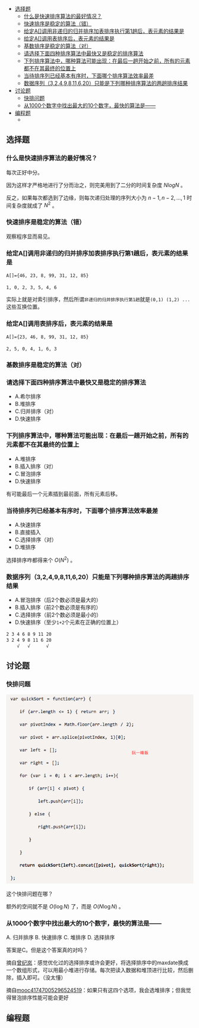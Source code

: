 
<!-- @import "[TOC]" {cmd="toc" depthFrom=1 depthTo=6 orderedList=false} -->

<!-- code_chunk_output -->

- [选择题](#选择题)
  - [什么是快速排序算法的最好情况？](#什么是快速排序算法的最好情况)
  - [快速排序是稳定的算法（错）](#快速排序是稳定的算法错)
  - [给定A[]调用非递归的归并排序加表排序执行第1趟后，表元素的结果是](#给定a调用非递归的归并排序加表排序执行第1趟后表元素的结果是)
  - [给定A[]调用表排序后，表元素的结果是](#给定a调用表排序后表元素的结果是)
  - [基数排序是稳定的算法（对）](#基数排序是稳定的算法对)
  - [请选择下面四种排序算法中最快又是稳定的排序算法](#请选择下面四种排序算法中最快又是稳定的排序算法)
  - [下列排序算法中，哪种算法可能出现：在最后一趟开始之前，所有的元素都不在其最终的位置上](#下列排序算法中哪种算法可能出现在最后一趟开始之前所有的元素都不在其最终的位置上)
  - [当待排序列已经基本有序时，下面哪个排序算法效率最差](#当待排序列已经基本有序时下面哪个排序算法效率最差)
  - [数据序列（3,2,4,9,8,11,6,20）只能是下列哪种排序算法的两趟排序结果](#数据序列3249811620只能是下列哪种排序算法的两趟排序结果)
- [讨论题](#讨论题)
  - [快排问题](#快排问题)
  - [从1000个数字中找出最大的10个数字，最快的算法是——](#从1000个数字中找出最大的10个数字最快的算法是)
- [编程题](#编程题)
  - [](#)

<!-- /code_chunk_output -->

## 选择题

### 什么是快速排序算法的最好情况？

每次正好中分。

因为这样才严格地进行了分而治之，则完美用到了二分的时间复杂度 $Nlog N$ 。

反之，如果每次都选到了边缘，则每次递归处理的序列大小为 $n-1, n-2, ..., 1$ 时间复杂度就成了 $N^2$ 。

### 快速排序是稳定的算法（错）

观察程序显而易见。

### 给定A[]调用非递归的归并排序加表排序执行第1趟后，表元素的结果是

```
A[]={46, 23, 8, 99, 31, 12, 85}

1, 0, 2, 3, 5, 4, 6
```

实际上就是对索引排序，然后所谓`非递归的归并排序执行第1趟`就是`(0,1) (1,2) ...`这些互换位置。

### 给定A[]调用表排序后，表元素的结果是

```
A[]={23, 46, 8, 99, 31, 12, 85}

2, 5, 0, 4, 1, 6, 3
```

### 基数排序是稳定的算法（对）

### 请选择下面四种排序算法中最快又是稳定的排序算法

- A.希尔排序
- B.堆排序
- C.归并排序（对）
- D.快速排序

### 下列排序算法中，哪种算法可能出现：在最后一趟开始之前，所有的元素都不在其最终的位置上

- A.堆排序
- B.插入排序（对）
- C.冒泡排序
- D.快速排序

有可能最后一个元素插到最前面，所有元素后移。

### 当待排序列已经基本有序时，下面哪个排序算法效率最差

- A.快速排序
- B.直接插入
- C.选择排序（对）
- D.堆排序

选择排序咋都得来个 $O(N^2)$ 。

### 数据序列（3,2,4,9,8,11,6,20）只能是下列哪种排序算法的两趟排序结果

- A.冒泡排序（后2个数必须是最大的）
- B.插入排序（前2个数必须是有序的）
- C.选择排序（前2个数必须是最小的）
- D.快速排序（至少`1+2`个元素在正确的位置上）

```
2 3 4 6 8 9 11 20
3 2 4 9 8 11 6 20
    √   √      √
```

## 讨论题

### 快排问题

![](./images/2021111801.png)

这个快排问题在哪？

额外的空间就不是 $O(\log N)$ 了，而是 $O(N\log N)$ 。

### 从1000个数字中找出最大的10个数字，最快的算法是——

A. 归并排序
B. 快速排序
C. 堆排序
D. 选择排序

答案是C。但是这个答案真的对吗？

摘自[曾纪岚](https://www.icourse163.org/learn/ZJU-93001?tid=1465570445#/learn/forumpersonal?uid=1418130817)：感觉优化过的选择排序或许会更好，将选择排序中的maxdate换成一个数组形式，可以用最小堆进行存储。每次把读入数据和堆顶进行比较，然后删除，插入即可。（没太懂）

摘自[mooc41747005296524519](https://www.icourse163.org/learn/ZJU-93001?tid=1465570445#/learn/forumpersonal?uid=1402956424)：如果只有这四个选项，我会选堆排序；但我觉得冒泡排序性能可能会更好

## 编程题

### 
